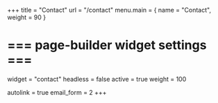 +++
title       = "Contact"
url         = "/contact"
menu.main   = { name = "Contact", weight = 90 }

# === page-builder widget settings ===
widget      = "contact"
headless    = false
active      = true
weight      = 100

autolink    = true
email_form  = 2
+++


